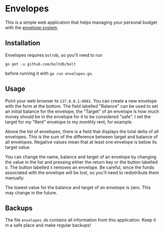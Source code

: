 Envelopes
=========

This is a simple web application that helps managing your personal budget with
the [envelope system](https://en.wikipedia.org/wiki/Envelope_System).

Installation
------------
Envelopes requires `boltdb`, so you'll need to run

```
go get -u github.com/boltdb/bolt
```

before running it with `go run envelopes.go`.

Usage
-----
Point your web browser to `127.0.0.1:8081`. You can create a new envelope with
the form at the bottom. The field labelled "Balance" can be used to set an
initial balance for the envelope, the "Target" of an envelope is how much money
should be in the envelope for it to be considered "safe". I set the target for
my "Rent" envelope to my monthly rent, for example.

Above the list of envelopes, there is a field that displays the total delta of
all envelopes. This is the sum of the difference between target and balance of
all envelopes. Negative values mean that at least one envelope is below its
target value.

You can change the name, balance and target of an envelope by changing the value
in the list and pressing either the return key or the button labelled `U`. The
button labelled `X` removes an envelope. Be careful, since the funds associated
with the envelope will be lost, so you'll need to redistribute them manually.

The lowest value for the balance and target of an envelope is zero. This may
change in the future.

Backups
-------
The file `envelopes.db` contains all information from this application. Keep it
in a safe place and make regular backups!
